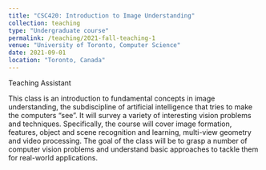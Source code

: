 ```yaml
---
title: "CSC420: Introduction to Image Understanding"
collection: teaching
type: "Undergraduate course"
permalink: /teaching/2021-fall-teaching-1
venue: "University of Toronto, Computer Science"
date: 2021-09-01
location: "Toronto, Canada"
---
```


Teaching Assistant 

This class is an introduction to fundamental concepts in image understanding, the subdiscipline of artificial intelligence that tries to make the computers “see”. It will survey a variety of interesting vision problems and techniques. Specifically, the course will cover image formation, features, object and scene recognition and learning, multi-view geometry and video processing. The goal of the class will be to grasp a number of computer vision problems and understand basic approaches to tackle them for real-world applications.